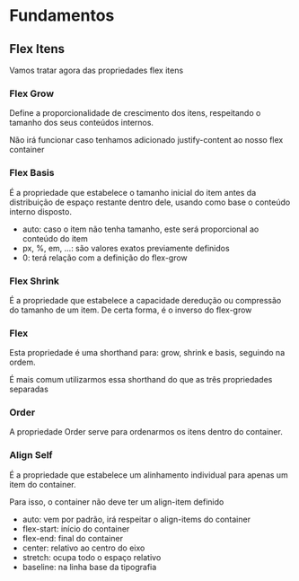 # Fundamentos

## Flex Itens

Vamos tratar agora das propriedades flex itens

### Flex Grow

Define a proporcionalidade de crescimento dos itens, respeitando o tamanho dos seus conteúdos internos.

Não irá funcionar caso tenhamos adicionado justify-content ao nosso flex container

### Flex Basis

É a propriedade que estabelece o tamanho inicial do item antes da distribuição de espaço restante dentro dele, usando como base o conteúdo interno disposto.

* auto: caso o item não tenha tamanho, este será proporcional ao conteúdo do item
* px, %, em, ...: são valores exatos previamente definidos
* 0: terá relação com a definição do flex-grow

### Flex Shrink

É a propriedade que estabelece a capacidade deredução ou compressão do tamanho de um item. De certa forma, é o inverso do flex-grow

### Flex

Esta propriedade é uma shorthand para: grow, shrink e basis, seguindo na ordem.

É mais comum utilizarmos essa shorthand do que as três propriedades separadas

### Order

A propriedade Order serve para ordenarmos os itens dentro do container.

### Align Self

É a propriedade que estabelece um alinhamento individual para apenas um item do container.

Para isso, o container não deve ter um align-item definido

* auto: vem por padrão, irá respeitar o align-items do container
* flex-start: início do container
* flex-end: final do container
* center: relativo ao centro do eixo
* stretch: ocupa todo o espaço relativo
* baseline: na linha base da tipografia

